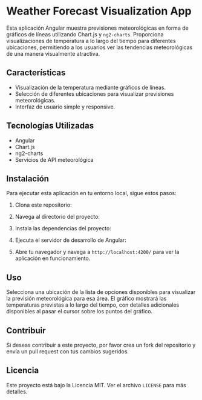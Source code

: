 # Weather Forecast Visualization App
Esta aplicación Angular muestra previsiones meteorológicas en forma de gráficos de líneas utilizando Chart.js y `ng2-charts`. Proporciona visualizaciones de temperatura a lo largo del tiempo para diferentes ubicaciones, permitiendo a los usuarios ver las tendencias meteorológicas de una manera visualmente atractiva.

## Características
- Visualización de la temperatura mediante gráficos de líneas.
- Selección de diferentes ubicaciones para visualizar previsiones meteorológicas.
- Interfaz de usuario simple y responsive.

## Tecnologías Utilizadas
- Angular
- Chart.js
- ng2-charts
- Servicios de API meteorológica

## Instalación
Para ejecutar esta aplicación en tu entorno local, sigue estos pasos:

1. Clona este repositorio:
2. Navega al directorio del proyecto:
3. Instala las dependencias del proyecto:
4. Ejecuta el servidor de desarrollo de Angular:

5. Abre tu navegador y navega a `http://localhost:4200/` para ver la aplicación en funcionamiento.

## Uso
Selecciona una ubicación de la lista de opciones disponibles para visualizar la previsión meteorológica para esa área. El gráfico mostrará las temperaturas previstas a lo largo del tiempo, con detalles adicionales disponibles al pasar el cursor sobre los puntos del gráfico.

## Contribuir
Si deseas contribuir a este proyecto, por favor crea un fork del repositorio y envía un pull request con tus cambios sugeridos.

## Licencia
Este proyecto está bajo la Licencia MIT. Ver el archivo `LICENSE` para más detalles.
